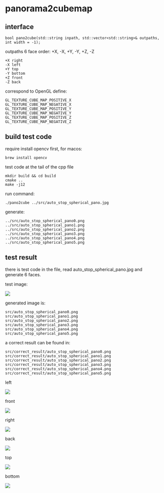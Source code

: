 # panorama2cubemap

## interface

    bool pano2cube(std::string inpath, std::vector<std::string>& outpaths, int width = -1);
    

outpaths 6 face order: +X, -X, +Y, -Y, +Z, -Z

    +X right
    -X left
    +Y top 
    -Y bottom
    +Z front
    -Z back
    
correspond to OpenGL define:

    GL_TEXTURE_CUBE_MAP_POSITIVE_X
    GL_TEXTURE_CUBE_MAP_NEGATIVE_X
    GL_TEXTURE_CUBE_MAP_POSITIVE_Y
    GL_TEXTURE_CUBE_MAP_NEGATIVE_Y
    GL_TEXTURE_CUBE_MAP_POSITIVE_Z
    GL_TEXTURE_CUBE_MAP_NEGATIVE_Z 
    
## build test code

require install opencv first, for macos:
    
    brew install opencv

test code at the tail of the cpp file

    mkdir build && cd build
    cmake ..
    make -j12

run command:

    ./pano2cube ../src/auto_stop_spherical_pano.jpg

generate:

    ../src/auto_stop_spherical_pano0.png
    ../src/auto_stop_spherical_pano1.png
    ../src/auto_stop_spherical_pano2.png
    ../src/auto_stop_spherical_pano3.png
    ../src/auto_stop_spherical_pano4.png
    ../src/auto_stop_spherical_pano5.png






## test result

there is test code in the file, read auto_stop_spherical_pano.jpg and generate 6 faces.


test image:

<img src="src/auto_stop_spherical_pano.jpg"/>

generated image is:

    src/auto_stop_spherical_pano0.png
    src/auto_stop_spherical_pano1.png
    src/auto_stop_spherical_pano2.png
    src/auto_stop_spherical_pano3.png
    src/auto_stop_spherical_pano4.png
    src/auto_stop_spherical_pano5.png

a correct result can be found in:

    src/correct_result/auto_stop_spherical_pano0.png
    src/correct_result/auto_stop_spherical_pano1.png
    src/correct_result/auto_stop_spherical_pano2.png
    src/correct_result/auto_stop_spherical_pano3.png
    src/correct_result/auto_stop_spherical_pano4.png
    src/correct_result/auto_stop_spherical_pano5.png


left

<img src="src/correct_result/auto_stop_spherical_pano1.png"/>

front

<img src="src/correct_result/auto_stop_spherical_pano4.png"/>

right

<img src="src/correct_result/auto_stop_spherical_pano0.png"/>

back

<img src="src/correct_result/auto_stop_spherical_pano5.png"/>

top

<img src="src/correct_result/auto_stop_spherical_pano2.png"/>

bottom

<img src="src/correct_result/auto_stop_spherical_pano3.png"/>

